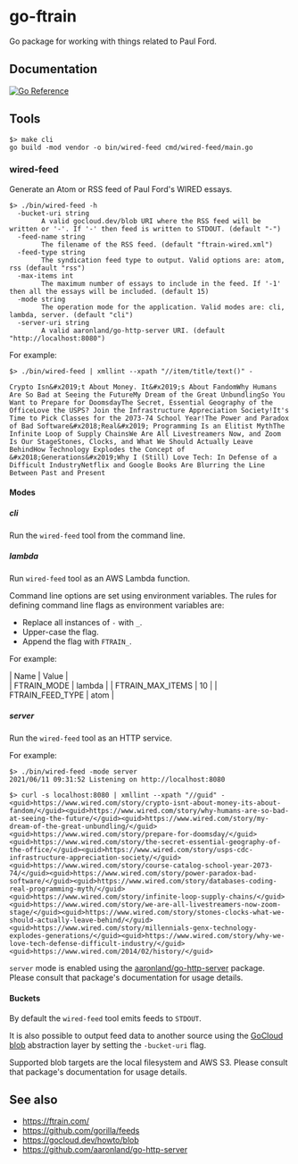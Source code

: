 # go-ftrain

Go package for working with things related to Paul Ford.

## Documentation

[![Go Reference](https://pkg.go.dev/badge/github.com/aaronland/go-ftrain.svg)](https://pkg.go.dev/github.com/aaronland/go-ftrain)

## Tools

```
$> make cli
go build -mod vendor -o bin/wired-feed cmd/wired-feed/main.go
```

### wired-feed

Generate an Atom or RSS feed of Paul Ford's WIRED essays.

```
$> ./bin/wired-feed -h
  -bucket-uri string
    	A valid gocloud.dev/blob URI where the RSS feed will be written or '-'. If '-' then feed is written to STDOUT. (default "-")
  -feed-name string
    	The filename of the RSS feed. (default "ftrain-wired.xml")
  -feed-type string
    	The syndication feed type to output. Valid options are: atom, rss (default "rss")
  -max-items int
    	The maximum number of essays to include in the feed. If '-1' then all the essays will be included. (default 15)
  -mode string
    	The operation mode for the application. Valid modes are: cli, lambda, server. (default "cli")
  -server-uri string
    	A valid aaronland/go-http-server URI. (default "http://localhost:8080")
```	

For example:

```
$> ./bin/wired-feed | xmllint --xpath "//item/title/text()" -

Crypto Isn&#x2019;t About Money. It&#x2019;s About FandomWhy Humans Are So Bad at Seeing the FutureMy Dream of the Great UnbundlingSo You Want to Prepare for DoomsdayThe Secret, Essential Geography of the OfficeLove the USPS? Join the Infrastructure Appreciation Society!It's Time to Pick Classes for the 2073-74 School Year!The Power and Paradox of Bad Software&#x2018;Real&#x2019; Programming Is an Elitist MythThe Infinite Loop of Supply ChainsWe Are All Livestreamers Now, and Zoom Is Our StageStones, Clocks, and What We Should Actually Leave BehindHow Technology Explodes the Concept of &#x2018;Generations&#x2019;Why I (Still) Love Tech: In Defense of a Difficult IndustryNetflix and Google Books Are Blurring the Line Between Past and Present
```

#### Modes

##### cli

Run the `wired-feed` tool from the command line.

##### lambda

Run `wired-feed` tool as an AWS Lambda function.

Command line options are set using environment variables. The rules for defining command line flags as environment variables are:

* Replace all instances of `-` with `_`.
* Upper-case the flag.
* Append the flag with `FTRAIN_`.

For example:

| Name | Value |  
| FTRAIN_MODE | lambda |
| FTRAIN_MAX_ITEMS | 10 | 
| FTRAIN_FEED_TYPE | atom |

##### server

Run the `wired-feed` tool as an HTTP service.

For example:

```
$> ./bin/wired-feed -mode server 
2021/06/11 09:31:52 Listening on http://localhost:8080

$> curl -s localhost:8080 | xmllint --xpath "//guid" -
<guid>https://www.wired.com/story/crypto-isnt-about-money-its-about-fandom/</guid><guid>https://www.wired.com/story/why-humans-are-so-bad-at-seeing-the-future/</guid><guid>https://www.wired.com/story/my-dream-of-the-great-unbundling/</guid><guid>https://www.wired.com/story/prepare-for-doomsday/</guid><guid>https://www.wired.com/story/the-secret-essential-geography-of-the-office/</guid><guid>https://www.wired.com/story/usps-cdc-infrastructure-appreciation-society/</guid><guid>https://www.wired.com/story/course-catalog-school-year-2073-74/</guid><guid>https://www.wired.com/story/power-paradox-bad-software/</guid><guid>https://www.wired.com/story/databases-coding-real-programming-myth/</guid><guid>https://www.wired.com/story/infinite-loop-supply-chains/</guid><guid>https://www.wired.com/story/we-are-all-livestreamers-now-zoom-stage/</guid><guid>https://www.wired.com/story/stones-clocks-what-we-should-actually-leave-behind/</guid><guid>https://www.wired.com/story/millennials-genx-technology-explodes-generations/</guid><guid>https://www.wired.com/story/why-we-love-tech-defense-difficult-industry/</guid><guid>https://www.wired.com/2014/02/history/</guid>
```

`server` mode is enabled using the [aaronland/go-http-server](https://github.com/aaronland/go-http-server) package. Please consult that package's documentation for usage details.

#### Buckets

By default the `wired-feed` tool emits feeds to `STDOUT`.

It is also possible to output feed data to another source using the [GoCloud blob](https://gocloud.dev/howto/blob) abstraction layer by setting the `-bucket-uri` flag.

Supported blob targets are the local filesystem and AWS S3. Please consult that package's documentation for usage details.

## See also

* https://ftrain.com/
* https://github.com/gorilla/feeds
* https://gocloud.dev/howto/blob
* https://github.com/aaronland/go-http-server